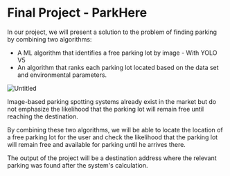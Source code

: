 # Final Project - ParkHere
In our project, we will present a solution to the problem of finding parking by combining two algorithms:

- A ML algorithm that identifies a free parking lot by image - With YOLO V5
- An algorithm that ranks each parking lot located based on the data set and environmental parameters.

![Untitled](https://user-images.githubusercontent.com/12784722/232392814-9e896d05-69f8-47ba-a443-eb44d05c8029.jpg)

Image-based parking spotting systems already exist in the market but do not emphasize the likelihood that the parking lot will remain free until reaching the destination.

By combining these two algorithms, we will be able to locate the location of a free parking lot for the user and check the likelihood that the parking lot will remain free and available for parking until he arrives there.

The output of the project will be a destination address where the relevant parking was found after the system's calculation.

